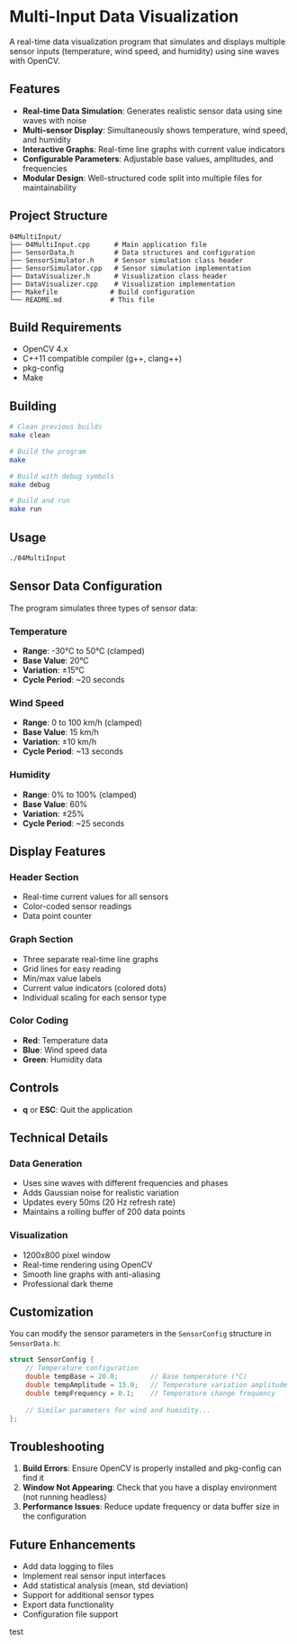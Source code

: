 # Multi-Input Data Visualization

A real-time data visualization program that simulates and displays multiple sensor inputs (temperature, wind speed, and humidity) using sine waves with OpenCV.

## Features

- **Real-time Data Simulation**: Generates realistic sensor data using sine waves with noise
- **Multi-sensor Display**: Simultaneously shows temperature, wind speed, and humidity
- **Interactive Graphs**: Real-time line graphs with current value indicators
- **Configurable Parameters**: Adjustable base values, amplitudes, and frequencies
- **Modular Design**: Well-structured code split into multiple files for maintainability

## Project Structure

```
04MultiInput/
├── 04MultiInput.cpp      # Main application file
├── SensorData.h          # Data structures and configuration
├── SensorSimulator.h     # Sensor simulation class header
├── SensorSimulator.cpp   # Sensor simulation implementation
├── DataVisualizer.h      # Visualization class header
├── DataVisualizer.cpp    # Visualization implementation
├── Makefile             # Build configuration
└── README.md            # This file
```

## Build Requirements

- OpenCV 4.x
- C++11 compatible compiler (g++, clang++)
- pkg-config
- Make

## Building

```bash
# Clean previous builds
make clean

# Build the program
make

# Build with debug symbols
make debug

# Build and run
make run
```

## Usage

```bash
./04MultiInput
```

## Sensor Data Configuration

The program simulates three types of sensor data:

### Temperature
- **Range**: -30°C to 50°C (clamped)
- **Base Value**: 20°C
- **Variation**: ±15°C
- **Cycle Period**: ~20 seconds

### Wind Speed
- **Range**: 0 to 100 km/h (clamped)
- **Base Value**: 15 km/h
- **Variation**: ±10 km/h
- **Cycle Period**: ~13 seconds

### Humidity
- **Range**: 0% to 100% (clamped)
- **Base Value**: 60%
- **Variation**: ±25%
- **Cycle Period**: ~25 seconds

## Display Features

### Header Section
- Real-time current values for all sensors
- Color-coded sensor readings
- Data point counter

### Graph Section
- Three separate real-time line graphs
- Grid lines for easy reading
- Min/max value labels
- Current value indicators (colored dots)
- Individual scaling for each sensor type

### Color Coding
- **Red**: Temperature data
- **Blue**: Wind speed data
- **Green**: Humidity data

## Controls

- **q** or **ESC**: Quit the application

## Technical Details

### Data Generation
- Uses sine waves with different frequencies and phases
- Adds Gaussian noise for realistic variation
- Updates every 50ms (20 Hz refresh rate)
- Maintains a rolling buffer of 200 data points

### Visualization
- 1200x800 pixel window
- Real-time rendering using OpenCV
- Smooth line graphs with anti-aliasing
- Professional dark theme

## Customization

You can modify the sensor parameters in the `SensorConfig` structure in `SensorData.h`:

```cpp
struct SensorConfig {
    // Temperature configuration
    double tempBase = 20.0;        // Base temperature (°C)
    double tempAmplitude = 15.0;   // Temperature variation amplitude
    double tempFrequency = 0.1;    // Temperature change frequency
    
    // Similar parameters for wind and humidity...
};
```

## Troubleshooting

1. **Build Errors**: Ensure OpenCV is properly installed and pkg-config can find it
2. **Window Not Appearing**: Check that you have a display environment (not running headless)
3. **Performance Issues**: Reduce update frequency or data buffer size in the configuration

## Future Enhancements

- Add data logging to files
- Implement real sensor input interfaces
- Add statistical analysis (mean, std deviation)
- Support for additional sensor types
- Export data functionality
- Configuration file support


test